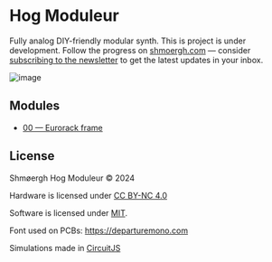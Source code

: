 # Hog Moduleur

Fully analog DIY-friendly modular synth. This is project is under development. Follow the progress on [shmoergh.com](https://www.shmoergh.com/hog-moduleur/) — consider [subscribing to the newsletter](https://www.shmoergh.com/hog-moduleur/#/portal/signup) to get the latest updates in your inbox.

![image](https://github.com/user-attachments/assets/776c0790-6a1d-4400-9554-031cb7f48dc3)

## Modules

- [00 — Eurorack frame](https://github.com/shmoergh/hog-moduleur/tree/main/00-eurorack-frame)


## License

Shmøergh Hog Moduleur © 2024

Hardware is licensed under [CC BY-NC 4.0](https://creativecommons.org/licenses/by-nc/4.0/)

Software is licensed under [MIT](https://opensource.org/license/mit).

Font used on PCBs: https://departuremono.com

Simulations made in [CircuitJS](https://www.falstad.com/circuit/circuitjs.html)
